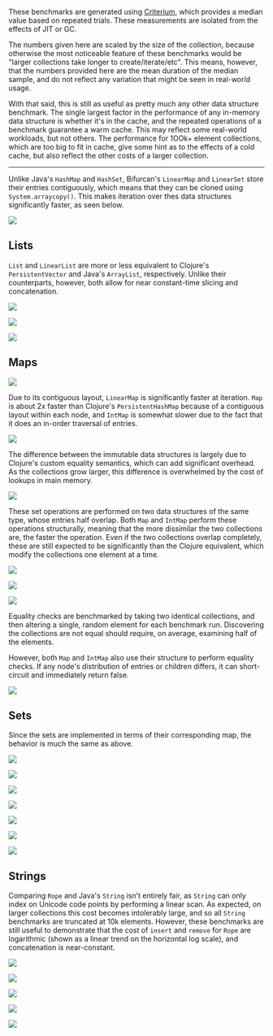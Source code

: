 These benchmarks are generated using [Criterium](https://github.com/hugoduncan/criterium), which provides a median value based on repeated trials.  These measurements are isolated from the effects of JIT or GC.

The numbers given here are scaled by the size of the collection, because otherwise the most noticeable feature of these benchmarks would be "larger collections take longer to create/iterate/etc".  This means, however, that the numbers provided here are the mean duration of the median sample, and do not reflect any variation that might be seen in real-world usage.

With that said, this is still as useful as pretty much any other data structure benchmark.  The single largest factor in the performance of any in-memory data structure is whether it's in the cache, and the repeated operations of a benchmark guarantee a warm cache.  This may reflect some real-world workloads, but not others.  The performance for 1OOk+ element collections, which are too big to fit in cache, give some hint as to the effects of a cold cache, but also reflect the other costs of a larger collection.

---

Unlike Java's `HashMap` and `HashSet`, Bifurcan's `LinearMap` and `LinearSet` store their entries contiguously, which means that they can be cloned using `System.arraycopy()`.  This makes iteration over thes data structures significantly faster, as seen below.

![](../benchmarks/images/clone.png)

## Lists

`List` and `LinearList` are more or less equivalent to Clojure's `PersistentVector` and Java's `ArrayList`, respectively.  Unlike their counterparts, however, both allow for near constant-time slicing and concatenation.

![](../benchmarks/images/list_construct.png)

![](../benchmarks/images/list_iterate.png)

![](../benchmarks/images/list_lookup.png)

## Maps

![](../benchmarks/images/map_construct.png)

Due to its contiguous layout, `LinearMap` is significantly faster at iteration.  `Map` is about 2x faster than Clojure's `PersistentHashMap` because of a contiguous layout within each node, and `IntMap` is somewhat slower due to the fact that it does an in-order traversal of entries.

![](../benchmarks/images/map_iterate.png)

The difference between the immutable data structures is largely due to Clojure's custom equality semantics, which can add significant overhead.  As the collections grow larger, this difference is overwhelmed by the cost of lookups in main memory.

![](../benchmarks/images/map_lookup.png)

These set operations are performed on two data structures of the same type, whose entries half overlap.  Both `Map` and `IntMap` perform these operations structurally, meaning that the more dissimilar the two collections are, the faster the operation.  Even if the two collections overlap completely, these are still expected to be significantly than the Clojure equivalent, which modify the collections one element at a time.

![](../benchmarks/images/map_difference.png)

![](../benchmarks/images/map_intersection.png)

![](../benchmarks/images/map_union.png)

Equality checks are benchmarked by taking two identical collections, and then altering a single, random element for each benchmark run.  Discovering the collections are not equal should require, on average, examining half of the elements.

However, both `Map` and `IntMap` also use their structure to perform equality checks.  If any node's distribution of entries or children differs, it can short-circuit and immediately return false.

![](../benchmarks/images/map_equals.png)

## Sets

Since the sets are implemented in terms of their corresponding map, the behavior is much the same as above.

![](../benchmarks/images/set_construct.png)

![](../benchmarks/images/set_iterate.png)

![](../benchmarks/images/set_lookup.png)

![](../benchmarks/images/set_difference.png)

![](../benchmarks/images/set_intersection.png)

![](../benchmarks/images/set_union.png)

![](../benchmarks/images/set_equals.png)

## Strings

Comparing `Rope` and Java's `String` isn't entirely fair, as `String` can only index on Unicode code points by performing a linear scan.  As expected, on larger collections this cost becomes intolerably large, and so all `String` benchmarks are truncated at 10k elements.  However, these benchmarks are still useful to demonstrate that the cost of `insert` and `remove` for `Rope` are logarithmic (shown as a linear trend on the horizontal log scale), and concatenation is near-constant.

![](../benchmarks/images/string_insert.png)

![](../benchmarks/images/string_remove.png)

![](../benchmarks/images/string_lookup.png)

![](../benchmarks/images/string_concat.png)

![](../benchmarks/images/string_iterate.png)
